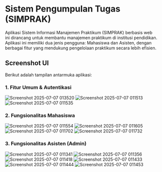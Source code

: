 # Sistem Pengumpulan Tugas (SIMPRAK)

Aplikasi Sistem Informasi Manajemen Praktikum (SIMPRAK) berbasis web ini dirancang untuk membantu manajemen praktikum di institusi pendidikan. Aplikasi ini memiliki dua jenis pengguna: Mahasiswa dan Asisten, dengan berbagai fitur yang mendukung pengelolaan praktikum secara lebih efisien.

## Screenshot UI
Berikut adalah tampilan antarmuka aplikasi:

### 1. Fitur Umum & Autentikasi
![Screenshot 2025-07-07 013520](https://github.com/user-attachments/assets/b0839083-6740-411e-943a-4da35bde65ca)
![Screenshot 2025-07-07 011513](https://github.com/user-attachments/assets/e5cf83f9-2614-49c6-a840-8f6d4cae2dbb)
![Screenshot 2025-07-07 011535](https://github.com/user-attachments/assets/278396aa-661c-4d3a-9862-1ce7a7a3d8ac)

### 2. Fungsionalitas Mahasiswa
![Screenshot 2025-07-07 011554](https://github.com/user-attachments/assets/31526784-17a4-4e73-9ae9-bfd5ab701a99)
![Screenshot 2025-07-07 011605](https://github.com/user-attachments/assets/657accd8-68d9-4bf3-87a0-c388aa90d459)
![Screenshot 2025-07-07 011702](https://github.com/user-attachments/assets/a387b7c4-41f7-4e5c-87f8-e33bcd79b0a9)
![Screenshot 2025-07-07 011732](https://github.com/user-attachments/assets/b95fe0cc-9c53-4a26-af87-8cb5f64b8da0)

### 3. Fungsionalitas Asisten (Admin)
![Screenshot 2025-07-07 011341](https://github.com/user-attachments/assets/651f868c-26d7-46e0-b218-8e573045bdef)
![Screenshot 2025-07-07 011356](https://github.com/user-attachments/assets/fd6c4675-26a5-4087-9e99-e82ff61233a7)
![Screenshot 2025-07-07 011418](https://github.com/user-attachments/assets/426d2a5d-b835-4efd-82c4-f053cb4bdcb2)
![Screenshot 2025-07-07 011433](https://github.com/user-attachments/assets/1e72079e-045d-4c88-ab93-e0097e894d68)
![Screenshot 2025-07-07 011444](https://github.com/user-attachments/assets/b6a74a5f-9c77-4d5e-a3e2-c9f387b1c5b8)
![Screenshot 2025-07-07 011453](https://github.com/user-attachments/assets/0d1f36b6-27f8-42b4-b3dd-41c21670e840)
